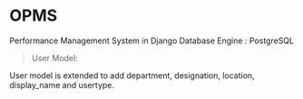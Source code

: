 # OPMS
Performance Management System in Django
Database Engine : PostgreSQL

> User Model:

User model is extended to add department, designation, location, display_name and usertype.


